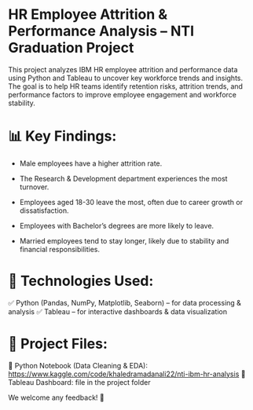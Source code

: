 # HR Employee Attrition & Performance Analysis – NTI Graduation Project
This project analyzes IBM HR employee attrition and performance data using Python and Tableau to uncover key workforce trends and insights. The goal is to help HR teams identify retention risks, attrition trends, and performance factors to improve employee engagement and workforce stability.

# 📊 Key Findings:
* Male employees have a higher attrition rate.

* The Research & Development department experiences the most turnover.

* Employees aged 18-30 leave the most, often due to career growth or dissatisfaction.

* Employees with Bachelor’s degrees are more likely to leave.

* Married employees tend to stay longer, likely due to stability and financial responsibilities.

# 🔧 Technologies Used:
✅ Python (Pandas, NumPy, Matplotlib, Seaborn) – for data processing & analysis
✅ Tableau – for interactive dashboards & data visualization

# 📂 Project Files:
🔗 Python Notebook (Data Cleaning & EDA): https://www.kaggle.com/code/khaledramadanali22/nti-ibm-hr-analysis
🔗 Tableau Dashboard: file in the project folder 

We welcome any feedback! 🚀

